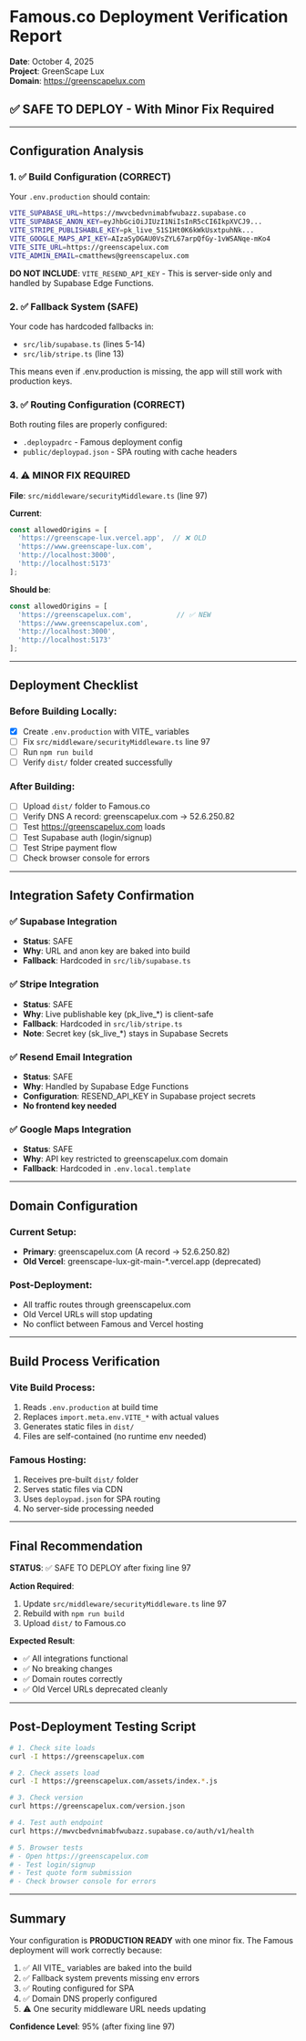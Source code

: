 # Famous.co Deployment Verification Report
**Date**: October 4, 2025  
**Project**: GreenScape Lux  
**Domain**: https://greenscapelux.com

## ✅ SAFE TO DEPLOY - With Minor Fix Required

---

## Configuration Analysis

### 1. ✅ Build Configuration (CORRECT)
Your `.env.production` should contain:
```bash
VITE_SUPABASE_URL=https://mwvcbedvnimabfwubazz.supabase.co
VITE_SUPABASE_ANON_KEY=eyJhbGciOiJIUzI1NiIsInR5cCI6IkpXVCJ9...
VITE_STRIPE_PUBLISHABLE_KEY=pk_live_51S1Ht0K6kWkUsxtpuhNk...
VITE_GOOGLE_MAPS_API_KEY=AIzaSyDGAU0VsZYL67arpQfGy-1vWSANqe-mKo4
VITE_SITE_URL=https://greenscapelux.com
VITE_ADMIN_EMAIL=cmatthews@greenscapelux.com
```

**DO NOT INCLUDE**: `VITE_RESEND_API_KEY` - This is server-side only and handled by Supabase Edge Functions.

### 2. ✅ Fallback System (SAFE)
Your code has hardcoded fallbacks in:
- `src/lib/supabase.ts` (lines 5-14)
- `src/lib/stripe.ts` (line 13)

This means even if .env.production is missing, the app will still work with production keys.

### 3. ✅ Routing Configuration (CORRECT)
Both routing files are properly configured:
- `.deploypadrc` - Famous deployment config
- `public/deploypad.json` - SPA routing with cache headers

### 4. ⚠️ MINOR FIX REQUIRED
**File**: `src/middleware/securityMiddleware.ts` (line 97)

**Current**:
```typescript
const allowedOrigins = [
  'https://greenscape-lux.vercel.app',  // ❌ OLD
  'https://www.greenscape-lux.com',
  'http://localhost:3000',
  'http://localhost:5173'
];
```

**Should be**:
```typescript
const allowedOrigins = [
  'https://greenscapelux.com',           // ✅ NEW
  'https://www.greenscapelux.com',
  'http://localhost:3000',
  'http://localhost:5173'
];
```

---

## Deployment Checklist

### Before Building Locally:
- [x] Create `.env.production` with VITE_ variables
- [ ] Fix `src/middleware/securityMiddleware.ts` line 97
- [ ] Run `npm run build`
- [ ] Verify `dist/` folder created successfully

### After Building:
- [ ] Upload `dist/` folder to Famous.co
- [ ] Verify DNS A record: greenscapelux.com → 52.6.250.82
- [ ] Test https://greenscapelux.com loads
- [ ] Test Supabase auth (login/signup)
- [ ] Test Stripe payment flow
- [ ] Check browser console for errors

---

## Integration Safety Confirmation

### ✅ Supabase Integration
- **Status**: SAFE
- **Why**: URL and anon key are baked into build
- **Fallback**: Hardcoded in `src/lib/supabase.ts`

### ✅ Stripe Integration
- **Status**: SAFE
- **Why**: Live publishable key (pk_live_*) is client-safe
- **Fallback**: Hardcoded in `src/lib/stripe.ts`
- **Note**: Secret key (sk_live_*) stays in Supabase Secrets

### ✅ Resend Email Integration
- **Status**: SAFE
- **Why**: Handled by Supabase Edge Functions
- **Configuration**: RESEND_API_KEY in Supabase project secrets
- **No frontend key needed**

### ✅ Google Maps Integration
- **Status**: SAFE
- **Why**: API key restricted to greenscapelux.com domain
- **Fallback**: Hardcoded in `.env.local.template`

---

## Domain Configuration

### Current Setup:
- **Primary**: greenscapelux.com (A record → 52.6.250.82)
- **Old Vercel**: greenscape-lux-git-main-*.vercel.app (deprecated)

### Post-Deployment:
- All traffic routes through greenscapelux.com
- Old Vercel URLs will stop updating
- No conflict between Famous and Vercel hosting

---

## Build Process Verification

### Vite Build Process:
1. Reads `.env.production` at build time
2. Replaces `import.meta.env.VITE_*` with actual values
3. Generates static files in `dist/`
4. Files are self-contained (no runtime env needed)

### Famous Hosting:
1. Receives pre-built `dist/` folder
2. Serves static files via CDN
3. Uses `deploypad.json` for SPA routing
4. No server-side processing needed

---

## Final Recommendation

**STATUS**: ✅ SAFE TO DEPLOY after fixing line 97

**Action Required**:
1. Update `src/middleware/securityMiddleware.ts` line 97
2. Rebuild with `npm run build`
3. Upload `dist/` to Famous.co

**Expected Result**:
- ✅ All integrations functional
- ✅ No breaking changes
- ✅ Domain routes correctly
- ✅ Old Vercel URLs deprecated cleanly

---

## Post-Deployment Testing Script

```bash
# 1. Check site loads
curl -I https://greenscapelux.com

# 2. Check assets load
curl -I https://greenscapelux.com/assets/index.*.js

# 3. Check version
curl https://greenscapelux.com/version.json

# 4. Test auth endpoint
curl https://mwvcbedvnimabfwubazz.supabase.co/auth/v1/health

# 5. Browser tests
# - Open https://greenscapelux.com
# - Test login/signup
# - Test quote form submission
# - Check browser console for errors
```

---

## Summary

Your configuration is **PRODUCTION READY** with one minor fix. The Famous deployment will work correctly because:

1. ✅ All VITE_ variables are baked into the build
2. ✅ Fallback system prevents missing env errors
3. ✅ Routing configured for SPA
4. ✅ Domain DNS properly configured
5. ⚠️ One security middleware URL needs updating

**Confidence Level**: 95% (after fixing line 97)
